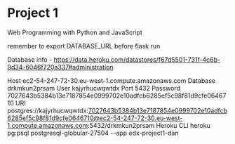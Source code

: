 # Project 1

Web Programming with Python and JavaScript

remember to export DATABASE_URL before flask run


Database info - https://data.heroku.com/datastores/f67d5501-731f-4c6b-9d34-6046f720a337#administration

Host
    ec2-54-247-72-30.eu-west-1.compute.amazonaws.com
Database
    drkmkun2prsam
User
    kajyrhucwqwtdx
Port
    5432
Password
    7027643b5384b13e7187854e0999702e10adfcb6285ef5c98f81d9cfe0646710
URI
    postgres://kajyrhucwqwtdx:7027643b5384b13e7187854e0999702e10adfcb6285ef5c98f81d9cfe0646710@ec2-54-247-72-30.eu-west-1.compute.amazonaws.com:5432/drkmkun2prsam
Heroku CLI
    heroku pg:psql postgresql-globular-27504 --app edx-project1-dan